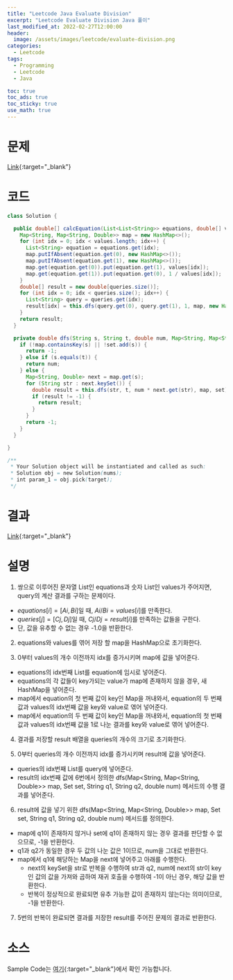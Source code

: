 ```yaml
---
title: "Leetcode Java Evaluate Division"
excerpt: "Leetcode Evaluate Division Java 풀이"
last_modified_at: 2022-02-27T12:00:00
header:
  image: /assets/images/leetcode/evaluate-division.png
categories:
  - Leetcode
tags:
  - Programming
  - Leetcode
  - Java

toc: true
toc_ads: true
toc_sticky: true
use_math: true
---
```

# 문제
[Link](https://leetcode.com/problems/evaluate-division/){:target="_blank"}

# 코드
```java
class Solution {

  public double[] calcEquation(List<List<String>> equations, double[] values, List<List<String>> queries) {
    Map<String, Map<String, Double>> map = new HashMap<>();
    for (int idx = 0; idx < values.length; idx++) {
      List<String> equation = equations.get(idx);
      map.putIfAbsent(equation.get(0), new HashMap<>());
      map.putIfAbsent(equation.get(1), new HashMap<>());
      map.get(equation.get(0)).put(equation.get(1), values[idx]);
      map.get(equation.get(1)).put(equation.get(0), 1 / values[idx]);
    }
    double[] result = new double[queries.size()];
    for (int idx = 0; idx < queries.size(); idx++) {
      List<String> query = queries.get(idx);
      result[idx] = this.dfs(query.get(0), query.get(1), 1, map, new HashSet<>());
    }
    return result;
  }

  private double dfs(String s, String t, double num, Map<String, Map<String, Double>> map, Set<String> set) {
    if (!map.containsKey(s) || !set.add(s)) {
      return -1;
    } else if (s.equals(t)) {
      return num;
    } else {
      Map<String, Double> next = map.get(s);
      for (String str : next.keySet()) {
        double result = this.dfs(str, t, num * next.get(str), map, set);
        if (result != -1) {
          return result;
        }
      }
      return -1;
    }
  }

}

/**
 * Your Solution object will be instantiated and called as such:
 * Solution obj = new Solution(nums);
 * int param_1 = obj.pick(target);
 */
```

# 결과
[Link](https://leetcode.com/submissions/detail/649555553/){:target="_blank"}

# 설명
1. 쌍으로 이루어진 문자열 List인 equations과 숫자 List인 values가 주어지면, query의 계산 결과를 구하는 문제이다.
- $equations[i] = [Ai, Bi]$일 때, $Ai / Bi = values[i]$를 만족한다.
- $queries[j] = [Cj, Dj]$일 때, $Cj / Dj = result[i]$를 만족하는 값들을 구한다.
- 단, 값을 유추할 수 없는 경우 -1.0을 반환한다.

2. equations와 values를 엮어 저장 할 map을 HashMap으로 초기화한다.

3. 0부터 values의 개수 이전까지 idx를 증가시키며 map에 값을 넣어준다.
- equations의 idx번째 List를 equation에 임시로 넣어준다.
- equations의 각 값들이 key가되는 value가 map에 존재하지 않을 경우, 새 HashMap을 넣어준다.
- map에서 equation의 첫 번째 값이 key인 Map을 꺼내와서, equation의 두 번째 값과 values의 idx번째 값을 key와 value로 엮어 넣어준다.
- map에서 equation의 두 번째 값이 key인 Map을 꺼내와서, equation의 첫 번째 값과 values의 idx번째 값을 1로 나눈 결과를 key와 value로 엮어 넣어준다.

4. 결과를 저장할 result 배열을 queries의 개수의 크기로 초기화한다.

5. 0부터 queries의 개수 이전까지 idx를 증가시키며 result에 값을 넣어준다.
- queries의 idx번째 List를 query에 넣어준다.
- result의 idx번째 값에 6번에서 정의한 dfs(Map<String, Map<String, Double>> map, Set<String> set, String q1, String q2, double num) 메서드의 수행 결과를 넣어준다.

6. result에 값을 넣기 위한 dfs(Map<String, Map<String, Double>> map, Set<String> set, String q1, String q2, double num) 메서드를 정의한다.
- map에 q1이 존재하지 않거나 set에 q1이 존재하지 않는 경우 결과를 판단할 수 없으므로, -1을 반환한다.
- q1과 q2가 동일한 경우 두 값의 나눈 값은 1이므로, num을 그대로 반환한다.
- map에서 q1에 해당하는 Map을 next에 넣어주고 아래를 수행한다.
  - next의 keySet을 str로 반복을 수행하여 str과 q2, num에 next의 str이 key인 값의 값을 가져와 곱하여 재귀 호출을 수행하여 -1이 아닌 경우, 해당 값을 반환한다.
  - 반복이 정상적으로 완료되면 유추 가능한 값이 존재하지 않는다는 의미이므로, -1을 반환한다.

7. 5번의 반복이 완료되면 결과를 저장한 result를 주어진 문제의 결과로 반환한다.

# 소스
Sample Code는 [여기](https://github.com/GracefulSoul/leetcode/blob/master/src/main/java/gracefulsoul/problems/EvaluateDivision.java){:target="_blank"}에서 확인 가능합니다.